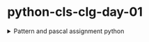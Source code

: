 # python-cls-clg-day-01

<details><summary>Pattern and pascal assignment python</summary>
<p>

  #### MAKE BY Sayantan Kar...

  #### Q 01

  ```txt
     *
     **
     ***
     ****
     *****
  ```
  >```py
  >  for i in range(1, 6):
  >    print("*" * i)
  >```

  #### Q 02
  ```txt
     *****
     ****
     ***
     **
     *
  ```
  >```py
  >
  >  for i in range(5, 0, -1):
  >      print("*" * i)
  >```

  #### Q 03
  ```txt
         *
        **
       ***
      ****
     *****
     ****
     ***
     **
     *
  ```

  >```py
  >  for i in range(1, 10):
  >      if i > 5:
  >          print(" " * (5 - i), end="")
  >          print("*" * (10 - i))
  >      else:
  >          print(" " * (5 - i) + "*" * i)
  >```

  #### Q 04
  ```txt
         *
        **
       ***
      ****
     *****
  ```
  >```py
  >  for i in range(1, 6):
  >      print(" " * (5 - i) + "*" * i)
  >```

  #### Q 05
  ```txt
     *****
      ****
       ***
        **
         *
  ```
  >```py
  >  for i in range(5, 0, -1):
  >      print(" " * (5 - i) + "*" * i)
  >```

  #### Q 06
  ```txt
         *
        **
       ***
      ****
     *****
      ****
       ***
        **
         *
  ```

  >```py
  >  for i in range(1, 10):
  >      if i > 5:
  >          print(" " * (i - 5), end="")
  >          print("*" * (10 - i))
  >      else:
  >          print(" " * (5 - i) + "*" * i)
  >```



  #### Q 07
  ```txt
         *
        ***
       *****
      *******
     *********
  ```

  >```py
  >  for i in range(1, 6):
  >      print(" " * (5 - i), end="")
  >      print("*" * (i * 2 - 1))
  >```

  #### Q 08
  ```txt
         *
        ***
       *****
      *******
     *********
      *******
       *****
        ***
         *
  ```
  >```py
  >  for i in range(1, 10):
  >      if i > 5:
  >          print(" " * (i - 5), end="")
  >          print("*" * (2 * (10 - i) - 1))
  >      else:
  >          print(" " * (5 - i), end="")
  >          print("*" * (i * 2 - 1))
  >```



  #### Q 09
  ```txt
     **********
     ****  ****
     ***    ***
     **      **
     *        *
     **      **
     ***    ***
     ****  ****
     **********
  ```
  >```py
  >  for i in range(1, 10):
  >      if i < 6:
  >          print("*" * (6 - i), end="")
  >          print(" " * (i * 2 - 2), end="")
  >          print("*" * (6 - i))
  >      else:
  >          print("*" * (i - 4), end="")
  >          print(" " * (2 * (10 - i) - 2), end="")
  >          print("*" * (i - 4))
  >```


  #### Q 10
  ```txt
         1
        12
       123
      1234
     12345
  ```
  >```py
  >  for i in range(1, 6):
  >      print(" " * (5 - i), end="")
  >      for j in range(1, i + 1):
  >          print(j, end="")
  >      print("")
  >```

  #### Q 11
  ```txt
         1
        121
       12321
      1234321
     123454321
  ```
  >```py
  >  for i in range(1, 6):
  >      print(" " * (5 - i), end="")
  >      for j in range(1, i + 1):
  >          print(j, end="")
  >      for j in range(i - 1, 0, -1):
  >          print(j, end="")
  >      print("")
  >```
  >```py
  >a = "12345"
  >for i in range(1, 6):
  >    print(" " * (5 - i) + a[:i - 1] + a[i - 1:-6:-1])
  >```

  #### Q 12
  ```txt
         1
        212
       32123
      4321234
     543212345
  ```
  >```py
  >  for i in range(1, 6):
  >      print(" " * (5 - i), end="")
  >      for j in range(i, 0, -1):
  >          print(j, end="")
  >      for j in range(1 + 1, i + 1):
  >          print(j, end="")
  >      print("")
  >```

  >```py
  >a = "12345"
  >for i in range(1, 6):
  >  print(" " * (5 - i) + a[i - 1:-6:-1] + a[1:i])
  >```
  

  #### Q 13
  ```txt
     1
     1 2
     1  3
     1   4
     12345
  ```
  >```py
  >  for i in range(1, 6):
  >      if i == 1:
  >          print(i)
  >      elif i < 5:
  >          print("1", end="")
  >          print(" " * (i - 1), end="")
  >          print(i)
  >      else:
  >          for j in range(1, 6):
  >              print(j, end="")
  >          print("")
  >```

  >```py
  >a = "12345"
  >for i in range(1, 6):
  >  if i == 1 or i == 5:
  >      print(a[:i])
  >else:
  >      print(a[0], end="")
  >      print(" " * (i - 1), end="")
  >      print(a[i - 1])
  >```
  
  #### Q 14
  ```txt
         1
        23
       345
      4567
     56789
  ```
  >```py
  >  for i in range(1, 6):
  >      print(" " * (5 - i), end="")
  >      for j in range(1, i + 1):
  >          print(j + i - 1, end="")
  >      print("")
  >```

  #### Q 15
  ```txt
         1
        232
       34543
      4567654
     567898765
  ```

  >```py
  >  for i in range(1, 6):
  >      print(" " * (5 - i), end="")
  >      for j in range(1, i + 1):
  >          print(j + i - 1, end="")
  >      for j in range(j + i - 1, i, -1):
  >          print(j-1, end="")
  >      print("")
  >```

</P>
</details>
